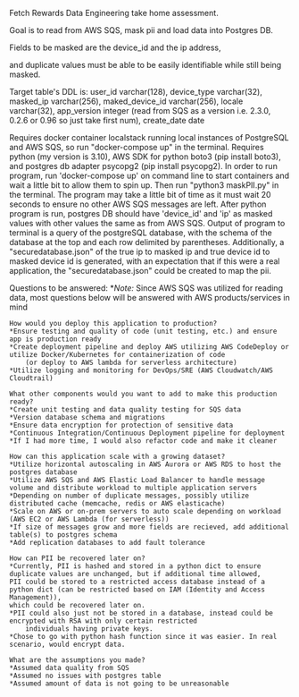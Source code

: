Fetch Rewards Data Engineering take home assessment.

Goal is to read from AWS SQS, mask pii and load data into Postgres DB.

Fields to be masked are the device_id and the ip address,

and duplicate values must be able to be easily identifiable while still being masked.


Target table's DDL is:
    user_id             varchar(128),
    device_type         varchar(32),
    masked_ip           varchar(256),
    maked_device_id     varchar(256),
    locale              varchar(32),
    app_version         integer (read from SQS as a version i.e. 2.3.0, 0.2.6 or 0.96 so just take first num),
    create_date         date

Requires docker container localstack running local instances of PostgreSQL and AWS SQS, so run "docker-compose up" in the terminal.
Requires python (my version is 3.10), AWS SDK for python boto3 (pip install boto3), and postgres db adapter psycopg2 (pip install psycopg2).
In order to run program, run 'docker-compose up' on command line to start containers and wait a little bit to allow them to spin up. Then run "python3 maskPII.py" in the terminal.
The program may take a little bit of time as it must wait 20 seconds to ensure no other AWS SQS messages are left.
After python program is run, postgres DB should have 'device_id' and 'ip' as masked values with other values the same as from AWS SQS.
Output of program to terminal is a query of the postgreSQL database, with the schema of the database at the top and each row delimited by parentheses.
Additionally, a "securedatabase.json" of the true ip to masked ip and true device id to masked device id is generated, with an expectation that if this were a real application, the "securedatabase.json" could be created to map the pii.

Questions to be answered:
    **Note:* Since AWS SQS was utilized for reading data, most questions below will be answered with AWS products/services in mind

    How would you deploy this application to production?
    *Ensure testing and quality of code (unit testing, etc.) and ensure app is production ready
    *Create deployment pipeline and deploy AWS utilizing AWS CodeDeploy or utilize Docker/Kubernetes for containerization of code 
        (or deploy to AWS lambda for serverless architecture)
    *Utilize logging and monitoring for DevOps/SRE (AWS Cloudwatch/AWS Cloudtrail)

    What other components would you want to add to make this production ready?
    *Create unit testing and data quality testing for SQS data
    *Version database schema and migrations
    *Ensure data encryption for protection of sensitive data
    *Continuous Integration/Continuous Deployment pipeline for deployment
    *If I had more time, I would also refactor code and make it cleaner

    How can this application scale with a growing dataset?
    *Utilize horizontal autoscaling in AWS Aurora or AWS RDS to host the postgres database
    *Utilize AWS SQS and AWS Elastic Load Balancer to handle message volume and distribute workload to multiple application servers
    *Depending on number of duplicate messages, possibly utilize distributed cache (memcache, redis or AWS elasticache)
    *Scale on AWS or on-prem servers to auto scale depending on workload (AWS EC2 or AWS Lambda (for serverless))
    *If size of messages grow and more fields are recieved, add additional table(s) to postgres schema
    *Add replication databases to add fault tolerance

    How can PII be recovered later on?
    *Currently, PII is hashed and stored in a python dict to ensure duplicate values are unchanged, but if additional time allowed,
    PII could be stored to a restricted access database instead of a python dict (can be restricted based on IAM (Identity and Access Management)),
    which could be recovered later on.
    *PII could also just not be stored in a database, instead could be encrypted with RSA with only certain restricted
        individuals having private keys.
    *Chose to go with python hash function since it was easier. In real scenario, would encrypt data.

    What are the assumptions you made?
    *Assumed data quality from SQS
    *Assumed no issues with postgres table
    *Assumed amount of data is not going to be unreasonable

